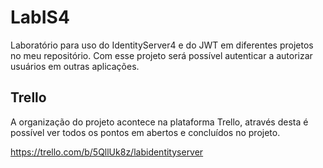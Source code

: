 # LabIS4
Laboratório para uso do IdentityServer4 e do JWT em diferentes projetos no meu repositório. Com esse projeto será possível autenticar a autorizar usuários em outras aplicações.

## Trello
A organização do projeto acontece na plataforma Trello, através desta é possível ver todos os pontos em abertos e concluídos no projeto.

https://trello.com/b/5QllUk8z/labidentityserver

